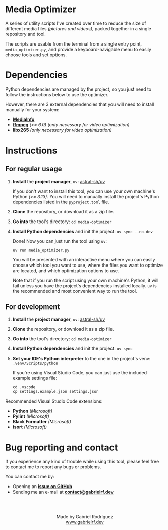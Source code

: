 # Media Optimizer
A series of utility scripts I've created over time to reduce the size of different media files *(pictures and videos)*, packed together in a single repository and tool.

The scripts are usable from the terminal from a single entry point, `media_optimizer.py`, and provide a keyboard-navigable menu to easily choose tools and set options.

# Dependencies
Python dependencies are managed by the project, so you just need to follow the instructions below to use the optimizer.

However, there are 3 external dependencies that you will need to install manually for your system:
- [**MediaInfo**](https://mediaarea.net/en/MediaInfo)
- [**ffmpeg**](https://www.ffmpeg.org) *(>= 6.0) (only necessary for video optimization)*
- **libx265** *(only necessary for video optimization)*

# Instructions

## For regular usage
1. **Install** the **project manager**, `uv`: [astral-sh/uv](https://github.com/astral-sh/uv)

    If you don't want to install this tool, you can use your own machine's Python *(>= 3.13)*. You will need to manually install the project's Python dependencies listed in the `pyproject.toml` file.

2. **Clone** the repository, or download it as a zip file.

3. **Go into** the tool's directory: `cd media-optimizer`

4. **Install Python dependencies** and init the project: `uv sync --no-dev`

    Done! Now you can just run the tool using `uv`:

    ```console
    uv run media_optimizer.py
    ```

    You will be presented with an interactive menu where you can easily choose which tool you want to use, where the files you want to optimize are located, and which optimization options to use.

    Note that if you run the script using your own machine's Python, it will fail unless you have the project's dependencies installed locally. `uv` is the recommended and most convenient way to run the tool.

## For development
1. **Install** the **project manager**, `uv`: [astral-sh/uv](https://github.com/astral-sh/uv)
2. **Clone** the repository, or download it as a zip file.
3. **Go into** the tool's directory: `cd media-optimizer`
4. **Install Python dependencies** and init the project: `uv sync`
5. **Set your IDE's Python interpreter** to the one in the project's venv: `.venv/Scripts/python`

    If you're using Visual Studio Code, you can just use the included example settings file:

    ```console
    cd .vscode
    cp settings.example.json settings.json
    ```

Recommended Visual Studio Code extensions:
- **Python** *(Microsoft)*
- **Pylint** *(Microsoft)*
- **Black Formatter** *(Microsoft)*
- **isort** *(Microsoft)*

# Bug reporting and contact
If you experience any kind of trouble while using this tool, please feel free to contact me to report any bugs or problems.

You can contact me by:

- Opening an <a href="https://github.com/gabrielrf96/media-optimizer/issues">**issue on GitHub**</a>
- Sending me an e-mail at <a href="mailto:contact@gabrielrf.dev">**contact@gabrielrf.dev**</a>

<br/>
<br/>
<p align="center">
    Made by Gabriel Rodríguez
    <br/>
    <a href="https://www.gabrielrf.dev">www.gabrielrf.dev</a>
</p>
